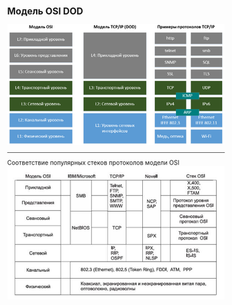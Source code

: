  ## Модель OSI DOD    
![Модель OSI DOD](https://github.com/Dv-nn/Cheat-Sheet-Python/blob/main/Компьютерные%20сети/OSI_DOD.png)   
____  
Соответствие популярных стеков протоколов модели OSI  
![Соответствие популярных стеков протоколов модели OSI](https://github.com/Dv-nn/Python--Cheat-Sheet/blob/main/Компьютерные%20сети/5.JPG)   


